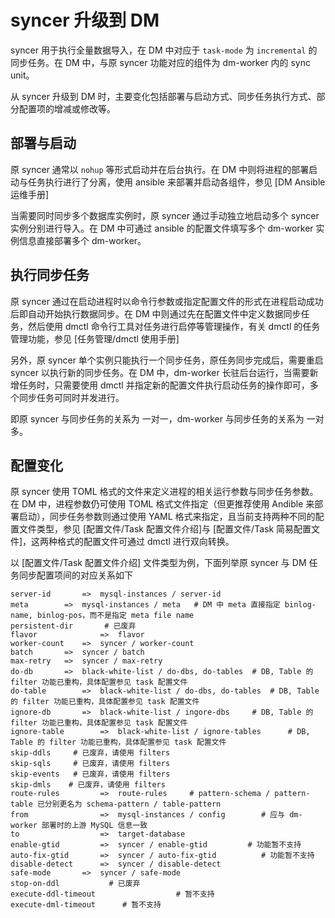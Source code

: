 syncer 升级到 DM
===

syncer 用于执行全量数据导入，在 DM 中对应于 `task-mode` 为 `incremental` 的同步任务。在 DM 中，与原 syncer 功能对应的组件为 dm-worker 内的 sync unit。

从 syncer 升级到 DM 时，主要变化包括部署与启动方式、同步任务执行方式、部分配置项的增减或修改等。

## 部署与启动

原 syncer 通常以 `nohup` 等形式启动并在后台执行。在 DM 中则将进程的部署启动与任务执行进行了分离，使用 ansible 来部署并启动各组件，参见  [DM Ansible 运维手册]

当需要同时同步多个数据库实例时，原 syncer 通过手动独立地启动多个 syncer 实例分别进行导入。在 DM 中可通过 ansible 的配置文件填写多个 dm-worker 实例信息直接部署多个 dm-worker。

## 执行同步任务

原 syncer 通过在启动进程时以命令行参数或指定配置文件的形式在进程启动成功后即自动开始执行数据同步。在 DM 中则通过先在配置文件中定义数据同步任务，然后使用 dmctl 命令行工具对任务进行启停等管理操作，有关 dmctl 的任务管理功能，参见 [任务管理/dmctl 使用手册]

另外，原 syncer 单个实例只能执行一个同步任务，原任务同步完成后，需要重启 syncer 以执行新的同步任务。在 DM 中，dm-worker 长驻后台运行，当需要新增任务时，只需要使用 dmctl 并指定新的配置文件执行启动任务的操作即可，多个同步任务可同时并发进行。

即原 syncer 与同步任务的关系为 一对一，dm-worker 与同步任务的关系为 一对多。

## 配置变化

原 syncer 使用 TOML 格式的文件来定义进程的相关运行参数与同步任务参数。在 DM 中，进程参数仍可使用 TOML 格式文件指定（但更推荐使用 Andible 来部署启动），同步任务参数则通过使用 YAML 格式来指定，且当前支持两种不同的配置文件类型，参见 [配置文件/Task 配置文件介绍]与  [配置文件/Task 简易配置文件]，这两种格式的配置文件可通过 dmctl 进行双向转换。

以 [配置文件/Task 配置文件介绍] 文件类型为例，下面列举原 syncer 与 DM 任务同步配置项间的对应关系如下

```
server-id    	=>	mysql-instances / server-id
meta		=>	mysql-instances / meta	 # DM 中 meta 直接指定 binlog-name, binlog-pos，而不是指定 meta file name
persistent-dir		 # 已废弃
flavor          	=>	flavor
worker-count	=>	syncer / worker-count
batch		=>	syncer / batch
max-retry	=>	syncer / max-retry
do-db		=>	black-white-list / do-dbs, do-tables  # DB, Table 的 filter 功能已重构，具体配置参见 task 配置文件
do-table		=>	black-white-list / do-dbs, do-tables  # DB, Table 的 filter 功能已重构，具体配置参见 task 配置文件
ignore-db		=>	black-white-list / ingore-dbs	  # DB, Table 的 filter 功能已重构，具体配置参见 task 配置文件
ignore-table		=>	black-white-list / ignore-tables	  # DB, Table 的 filter 功能已重构，具体配置参见 task 配置文件
skip-ddls	  # 已废弃，请使用 filters
skip-sqls	  # 已废弃，请使用 filters
skip-events	  # 已废弃，请使用 filters
skip-dmls	 # 已废弃，请使用 filters
route-rules   		=>	route-rules		# pattern-schema / pattern-table 已分别更名为 schema-pattern / table-pattern
from				=>	mysql-instances / config		# 应与 dm-worker 部署时的上游 MySQL 信息一致
to           		=>	target-database
enable-gtid			=>	syncer / enable-gtid		 # 功能暂不支持
auto-fix-gtid		=>	syncer / auto-fix-gtid			# 功能暂不支持
disable-detect		=>	syncer / disable-detect
safe-mode		=>	syncer / safe-mode
stop-on-ddl			  # 已废弃
execute-ddl-timeout	            	 # 暂不支持
execute-dml-timeout		 # 暂不支持
```
